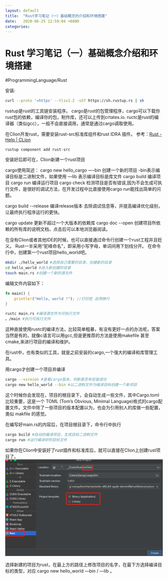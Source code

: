 ```yaml
---
layout: default
title:  "Rust学习笔记（一）基础概念的介绍和环境搭建"
date:   2020-06-25 12:59:04 +0800
categories: 
---
```


# Rust 学习笔记（一）基础概念介绍和环境搭建
#ProgrammingLanguage/Rust
 
安装:
``` bash
curl --proto '=https' --tlsv1.2 -sSf https://sh.rustup.rs | sh
```
rustup是rust的工具链安装程序。
cargo是rust的包管理程序，cargo可以下载你rust包的依赖，编译你的包，制作库，还可以上传到crtates.io.
ructc是rust的编译器（类似gcc），一般不会直接调用，通常是通过cargo调取使用。

在Clion开发rust，需要安装rust-src标准库组件和rust  IDRA 插件。
参考：[Rust - Help | CLion](https://www.jetbrains.com/help/clion/rust-support.html)
``` 
rustup component add rust-src
```
安装好后即可在，Clion新建一个rust项目

cargo使用简述：
cargo new hello_cargo —-bin  创建一个新的项目 -bin表示编译目标是二进制文件，如果使用 —lib 表示编译目标是库文件
cargo build  编译项目
cargo run 编译运行项目
cargo check  检测项目是否有错误,因为不会生成可执行文件，是很好的调试方法，在开发过程中比直接使用cargo run能找出简单的问题。

cargo build --release 编译release版本 去除调试信息等，并提高编译优化级别，让最终执行程序运行的更快。

cargo update 更新不超过一个大版本的依赖库
cargo doc --open  创建项目所依赖的所有库的说明文档，点击后可以本地浏览器阅读。

在没有Clion或者其他IDE的时候，也可以直接通过命令行创建一个rust工程并且贬义。
Rust一半采用“驼峰命名”，即采用小写字母，单词间用下划线分开。
在命令行中，创建第一个rust项目hello_world吧。
``` bash
mkdir ./hello_world #选择自己需要的目录，创建新的目录
cd hello_world #进入新创建的目录
touch main.rs #创建一个新的源文件
```

编辑文件内容如下：
``` rust
fn main() {
	printle!("Hello, world !"); //打印宏 自带换行
}
```

``` bash
rustc main.rs #编译源文件为可执行文件
。/main #执行可执行文件
```

这种直接使用rustc的编译方法，比较简单粗暴，有没有更好一点的办法呢，答案当然是有的，就像c语言可以用gcc,但是更推荐的方法是使用makefile 甚至cmake,来进行项目的编译和维护。

在rust中，也有类似的工具，就是之前安装的cargo,一个强大的编译和库管理工具。

用cargo才创建一个项目并编译
``` bash  
cargo --vsreion #查看cargo版本，判断是否有安装成功
cargo new hello_world --bin #以二进制文件为编译目标创建一个新项目
```

这个时候你会发现在，项目的根目录下，会自动生成一些文件，其中Cargo.toml比较重要，这是一个 TOML (Tom’s Obvious, Minimal Language)格式的cargo配置文件。文件中除了一些项目的版本配置以为，也会为引用别人的库做一些配置，类似 makfile 的感觉。

在编写好main.rs的内容后，在项目根目录下，命令行中执行
``` bash
cargo build #自动的编译项目，生成目标二进制文件
cargo run #运行编译好的目标文件
```

如果你在Clion中安装好了rust插件和标准库后，就可以直接在Clion上创建rust项目了。
![cmake UI](https://github.com/xiaolitongxue666/blog_image_2020_01/blob/master/2020-06-25-rust%E5%AD%A6%E4%B9%A0%E7%AC%94%E8%AE%B0%EF%BC%88%E4%B8%80%EF%BC%89-%20%E5%9F%BA%E7%A1%80%E6%A6%82%E5%BF%B5%E4%BB%8B%E7%BB%8D%E5%92%8C%E7%8E%AF%E5%A2%83%E6%90%AD%E5%BB%BA/1.png?raw=true)

选择新建的项目为rust，在最上方的路径上修改项目的名字，在最下方选择编译目标的类型，对应 cargo new hello_world —bin / —lib 。







